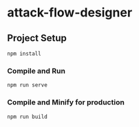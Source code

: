 # attack-flow-designer

## Project Setup
```
npm install
```

### Compile and Run
```
npm run serve
```

### Compile and Minify for production
```
npm run build
```
